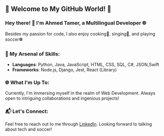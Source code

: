 ## 🚀 Welcome to My GitHub World! 🌟

### Hey there! 👋 I'm Ahmed Tamer, a Multilingual Developer 🌐

Besides my passion for code, I also enjoy cooking🍳, singing🎤, and playing soccer⚽

### 💼 My Arsenal of Skills:

- **Languages**: Python, Java, JavaScript, HTML, CSS, SQL, C#, JSON,Swift
- **Frameworks**: Node.js, Django, Jest, React (Library)
### 🌐 What I'm Up To:

Currently, I'm immersing myself in the realm of Web Development. Always open to intriguing collaborations and ingenious projects!

### 📬 Let's Connect:

Feel free to reach out to me through [LinkedIn](https://www.linkedin.com/in/ahmed-a-858097130/). Looking forward to talking about tech and soccer!
